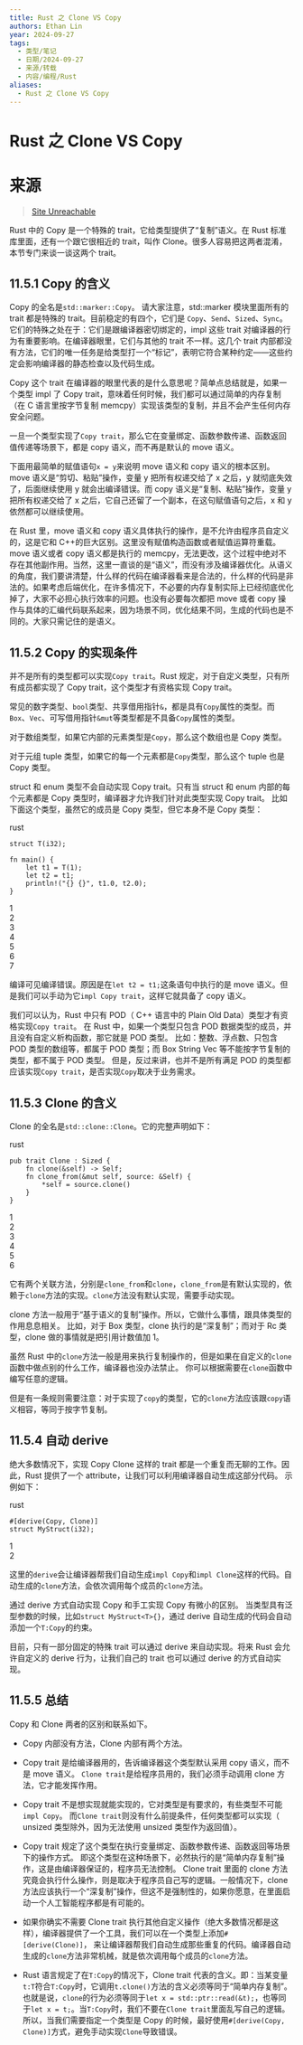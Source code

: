 ```yaml
---
title: Rust 之 Clone VS Copy
authors: Ethan Lin
year: 2024-09-27
tags:
  - 类型/笔记
  - 日期/2024-09-27
  - 来源/转载
  - 内容/编程/Rust
aliases:
  - Rust 之 Clone VS Copy
---
```

# Rust 之 Clone VS Copy



# 来源

> [Site Unreachable](https://uxiew.github.io/rust_study/%E7%AC%AC%2011%20%E7%AB%A0%20%E6%89%80%E6%9C%89%E6%9D%83%E5%92%8C%E7%A7%BB%E5%8A%A8%E8%AF%AD%E4%B9%89/11.5%20Clone%20VS%20Copy.html)




Rust 中的 Copy 是一个特殊的 trait，它给类型提供了“复制”语义。在 Rust 标准库里面，还有一个跟它很相近的 trait，叫作 Clone。很多人容易把这两者混淆，本节专门来谈一谈这两个 trait。

## 11.5.1 Copy 的含义 

Copy 的全名是`std::marker::Copy`。 请大家注意，std::marker 模块里面所有的 trait 都是特殊的 trait。目前稳定的有四个，它们是 `Copy`、`Send`、`Sized`、`Sync`。它们的特殊之处在于：它们是跟编译器密切绑定的，impl 这些 trait 对编译器的行为有重要影响。在编译器眼里，它们与其他的 trait 不一样。这几个 trait 内部都没有方法，它们的唯一任务是给类型打一个“标记”，表明它符合某种约定——这些约定会影响编译器的静态检查以及代码生成。

Copy 这个 trait 在编译器的眼里代表的是什么意思呢？简单点总结就是，如果一个类型 impl 了 Copy trait，意味着任何时候，我们都可以通过简单的内存复制（在 C 语言里按字节复制 memcpy）实现该类型的复制，并且不会产生任何内存安全问题。

一旦一个类型实现了`Copy trait`，那么它在变量绑定、函数参数传递、函数返回值传递等场景下，都是 copy 语义，而不再是默认的 move 语义。

下面用最简单的赋值语句`x = y`来说明 move 语义和 copy 语义的根本区别。move 语义是“剪切、粘贴”操作，变量 y 把所有权递交给了 x 之后，y 就彻底失效了，后面继续使用 y 就会出编译错误。而 copy 语义是“复制、粘贴”操作，变量 y 把所有权递交给了 x 之后，它自己还留了一个副本，在这句赋值语句之后，x 和 y 依然都可以继续使用。

在 Rust 里，move 语义和 copy 语义具体执行的操作，是不允许由程序员自定义的，这是它和 C++的巨大区别。这里没有赋值构造函数或者赋值运算符重载。move 语义或者 copy 语义都是执行的 memcpy，无法更改，这个过程中绝对不存在其他副作用。当然，这里一直谈的是“语义”，而没有涉及编译器优化。从语义的角度，我们要讲清楚，什么样的代码在编译器看来是合法的，什么样的代码是非法的。如果考虑后端优化，在许多情况下，不必要的内存复制实际上已经彻底优化掉了，大家不必担心执行效率的问题。也没有必要每次都把 move 或者 copy 操作与具体的汇编代码联系起来，因为场景不同，优化结果不同，生成的代码也是不同的。大家只需记住的是语义。

## 11.5.2 Copy 的实现条件 

并不是所有的类型都可以实现`Copy trait`。Rust 规定，对于自定义类型，只有所有成员都实现了 Copy trait，这个类型才有资格实现 Copy trait。

常见的数字类型、`bool`类型、共享借用指针`&`，都是具有`Copy`属性的类型。而`Box`、`Vec`、可写借用指针`&mut`等类型都是不具备`Copy`属性的类型。

对于数组类型，如果它内部的元素类型是`Copy`，那么这个数组也是 Copy 类型。

对于元组 tuple 类型，如果它的每一个元素都是`Copy`类型，那么这个 tuple 也是 Copy 类型。

struct 和 enum 类型不会自动实现 Copy trait。只有当 struct 和 enum 内部的每个元素都是 Copy 类型时，编译器才允许我们针对此类型实现 Copy trait。 比如下面这个类型，虽然它的成员是 Copy 类型，但它本身不是 Copy 类型：

rust

```
struct T(i32);

fn main() {
    let t1 = T(1);
    let t2 = t1;
    println!("{} {}", t1.0, t2.0);
}
```

1  
2  
3  
4  
5  
6  
7  

编译可见编译错误。原因是在`let t2 = t1;`这条语句中执行的是 move 语义。但是我们可以手动为它`impl Copy trait`，这样它就具备了 copy 语义。

我们可以认为，Rust 中只有 POD（ C++ 语言中的 Plain Old Data）类型才有资格实现`Copy trait`。 在 Rust 中，如果一个类型只包含 POD 数据类型的成员，并且没有自定义析构函数，那它就是 POD 类型。 比如：整数、浮点数、只包含 POD 类型的数组等，都属于 POD 类型；而 Box String Vec 等不能按字节复制的类型，都不属于 POD 类型。 但是，反过来讲，也并不是所有满足 POD 的类型都应该实现`Copy trait`，是否实现`Copy`取决于业务需求。

## 11.5.3 Clone 的含义 

Clone 的全名是`std::clone::Clone`。它的完整声明如下：

rust

```
pub trait Clone : Sized {
    fn clone(&self) -> Self;
    fn clone_from(&mut self, source: &Self) {
        *self = source.clone()
    }
}
```

1  
2  
3  
4  
5  
6  

它有两个关联方法，分别是`clone_from`和`clone`，`clone_from`是有默认实现的，依赖于`clone`方法的实现。`clone`方法没有默认实现，需要手动实现。

clone 方法一般用于“基于语义的复制”操作。所以，它做什么事情，跟具体类型的作用息息相关。 比如，对于 Box 类型，clone 执行的是“深复制”；而对于 Rc 类型，clone 做的事情就是把引用计数值加 1。

虽然 Rust 中的`clone`方法一般是用来执行复制操作的，但是如果在自定义的`clone`函数中做点别的什么工作，编译器也没办法禁止。 你可以根据需要在`clone`函数中编写任意的逻辑。

但是有一条规则需要注意：对于实现了`copy`的类型，它的`clone`方法应该跟`copy`语义相容，等同于按字节复制。

## 11.5.4 自动 derive 

绝大多数情况下，实现 Copy Clone 这样的 trait 都是一个重复而无聊的工作。因此，Rust 提供了一个 attribute，让我们可以利用编译器自动生成这部分代码。 示例如下：

rust

```
#[derive(Copy, Clone)]
struct MyStruct(i32);
```

1  
2  

这里的`derive`会让编译器帮我们自动生成`impl Copy`和`impl Clone`这样的代码。自动生成的`clone`方法，会依次调用每个成员的`clone`方法。

通过 derive 方式自动实现 Copy 和手工实现 Copy 有微小的区别。 当类型具有泛型参数的时候，比如`struct MyStruct<T>{}`，通过 derive 自动生成的代码会自动添加一个`T:Copy`的约束。

目前，只有一部分固定的特殊 trait 可以通过 derive 来自动实现。将来 Rust 会允许自定义的 derive 行为，让我们自己的 trait 也可以通过 derive 的方式自动实现。

## 11.5.5 总结 

Copy 和 Clone 两者的区别和联系如下。

- Copy 内部没有方法，Clone 内部有两个方法。
    
- Copy trait 是给编译器用的，告诉编译器这个类型默认采用 copy 语义，而不是 move 语义。 `Clone trait`是给程序员用的，我们必须手动调用 clone 方法，它才能发挥作用。
    
- Copy trait 不是想实现就能实现的，它对类型是有要求的，有些类型不可能`impl Copy`。 而`Clone trait`则没有什么前提条件，任何类型都可以实现（ unsized 类型除外，因为无法使用 unsized 类型作为返回值）。
    
- Copy trait 规定了这个类型在执行变量绑定、函数参数传递、函数返回等场景下的操作方式。 即这个类型在这种场景下，必然执行的是“简单内存复制”操作，这是由编译器保证的，程序员无法控制。 Clone trait 里面的 clone 方法究竟会执行什么操作，则是取决于程序员自己写的逻辑。一般情况下，clone 方法应该执行一个“深复制”操作，但这不是强制性的，如果你愿意，在里面启动一个人工智能程序都是有可能的。
    
- 如果你确实不需要 Clone trait 执行其他自定义操作（绝大多数情况都是这样），编译器提供了一个工具，我们可以在一个类型上添加`#[derive(Clone)]`， 来让编译器帮我们自动生成那些重复的代码。编译器自动生成的`clone`方法非常机械，就是依次调用每个成员的`clone`方法。
    
- Rust 语言规定了在`T:Copy`的情况下，Clone trait 代表的含义。即：当某变量`t:T`符合`T:Copy`时，它调用`t.clone()`方法的含义必须等同于“简单内存复制”。 也就是说，`clone`的行为必须等同于`let x = std::ptr::read(&t);`，也等同于`let x = t;`。当`T:Copy`时，我们不要在`Clone trait`里面乱写自己的逻辑。 所以，当我们需要指定一个类型是 Copy 的时候，最好使用`#[derive(Copy, Clone)]`方式，避免手动实现`Clone`导致错误。
    

[](https://github.com/uxiew/rust_study/edit/main/docs/%E7%AC%AC%2011%20%E7%AB%A0%20%E6%89%80%E6%9C%89%E6%9D%83%E5%92%8C%E7%A7%BB%E5%8A%A8%E8%AF%AD%E4%B9%89/11.5%20Clone%20VS%20Copy.md)

